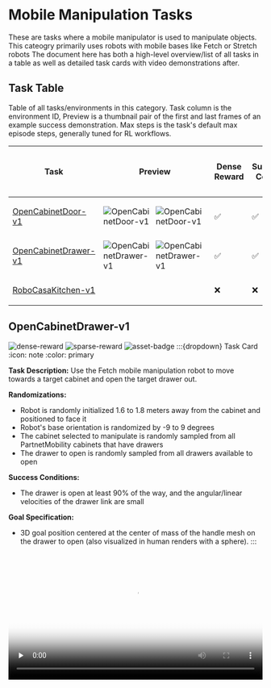 <!-- THIS IS ALL GENERATED DOCUMENTATION. DO NOT MODIFY THIS FILE -->
[asset-badge]: https://img.shields.io/badge/download%20asset-yes-blue.svg
[dense-reward-badge]: https://img.shields.io/badge/dense%20reward-yes-green.svg
[sparse-reward-badge]: https://img.shields.io/badge/sparse%20reward-yes-green.svg
[no-dense-reward-badge]: https://img.shields.io/badge/dense%20reward-no-red.svg
[no-sparse-reward-badge]: https://img.shields.io/badge/sparse%20reward-no-red.svg
[demos-badge]: https://img.shields.io/badge/demos-yes-green.svg
# Mobile Manipulation Tasks

These are tasks where a mobile manipulator is used to manipulate objects. This cateogry primarily uses robots with mobile bases like Fetch or Stretch robots
The document here has both a high-level overview/list of all tasks in a table as well as detailed task cards with video demonstrations after.

## Task Table
Table of all tasks/environments in this category. Task column is the environment ID, Preview is a thumbnail pair of the first and last frames of an example success demonstration. Max steps is the task's default max episode steps, generally tuned for RL workflows.
<table class="table">
<thead>
<tr class="row-odd">
<th class="head"><p>Task</p></th>
<th class="head"><p>Preview</p></th>
<th class="head"><p>Dense Reward</p></th>
<th class="head"><p>Success/Fail Conditions</p></th>
<th class="head"><p>Demos</p></th>
<th class="head"><p>Max Episode Steps</p></th>
</tr>
</thead>
<tbody>
<tr class="row-odd">
<td><p><a href="#opencabinetdoor-v1">OpenCabinetDoor-v1</a></p></td>
<td><div style='display:flex;gap:4px;align-items:center'><img style='min-width:min(50%, 100px);max-width:100px;height:auto' src='/_static/env_thumbnails/OpenCabinetDrawer-v1_rt_thumb_first.png' alt='OpenCabinetDoor-v1'> <img style='min-width:min(50%, 100px);max-width:100px;height:auto' src='/_static/env_thumbnails/OpenCabinetDrawer-v1_rt_thumb_last.png' alt='OpenCabinetDoor-v1'></div></td>
<td><p>✅</p></td>
<td><p>✅</p></td>
<td><p>❌</p></td>
<td><p>100</p></td>
</tr>
<tr class="row-even">
<td><p><a href="#opencabinetdrawer-v1">OpenCabinetDrawer-v1</a></p></td>
<td><div style='display:flex;gap:4px;align-items:center'><img style='min-width:min(50%, 100px);max-width:100px;height:auto' src='/_static/env_thumbnails/OpenCabinetDrawer-v1_rt_thumb_first.png' alt='OpenCabinetDrawer-v1'> <img style='min-width:min(50%, 100px);max-width:100px;height:auto' src='/_static/env_thumbnails/OpenCabinetDrawer-v1_rt_thumb_last.png' alt='OpenCabinetDrawer-v1'></div></td>
<td><p>✅</p></td>
<td><p>✅</p></td>
<td><p>❌</p></td>
<td><p>100</p></td>
</tr>
<tr class="row-odd">
<td><p><a href="#robocasakitchen-v1">RoboCasaKitchen-v1</a></p></td>
<td><div style='display:flex;gap:4px;align-items:center'> </div></td>
<td><p>❌</p></td>
<td><p>❌</p></td>
<td><p>❌</p></td>
<td><p>100</p></td>
</tr>
</tbody>
</table>

## OpenCabinetDrawer-v1

![dense-reward][dense-reward-badge]
![sparse-reward][sparse-reward-badge]
![asset-badge][asset-badge]
:::{dropdown} Task Card
:icon: note
:color: primary

**Task Description:**
Use the Fetch mobile manipulation robot to move towards a target cabinet and open the target drawer out.

**Randomizations:**
- Robot is randomly initialized 1.6 to 1.8 meters away from the cabinet and positioned to face it
- Robot's base orientation is randomized by -9 to 9 degrees
- The cabinet selected to manipulate is randomly sampled from all PartnetMobility cabinets that have drawers
- The drawer to open is randomly sampled from all drawers available to open

**Success Conditions:**
- The drawer is open at least 90% of the way, and the angular/linear velocities of the drawer link are small

**Goal Specification:**
- 3D goal position centered at the center of mass of the handle mesh on the drawer to open (also visualized in human renders with a sphere).
:::

<div style="display: flex; justify-content: center;">
<video preload="none" controls="True" width="100%" style="max-width: min(100%, 512px);" poster="/_static/env_thumbnails/OpenCabinetDrawer-v1_rt_thumb_first.png">
<source src="https://github.com/haosulab/ManiSkill/raw/main/figures/environment_demos/OpenCabinetDrawer-v1_rt.mp4" type="video/mp4">
</video>
</div>
